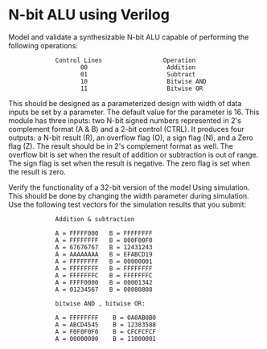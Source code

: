 # N-bit ALU using Verilog
Model and validate a synthesizable N-bit ALU capable of performing the following operations:    

                 Control Lines                 Operation              
                        00                      Addition                       
                        01                      Subtract               
                        10                      Bitwise AND                    
                        11                      Bitwise OR    
          
This should be designed as a parameterized design with width of data inputs be set by a parameter.  The default value for the parameter is 16.    This module has three inputs: two N-bit signed numbers represented in 2's complement format (A & B) and a 2-bit control (CTRL).  It produces four outputs: a N-bit result (R),  an overflow flag (O), a sign flag (N), and a Zero flag (Z).  The result should be in 2's complement format as well.  The overflow bit is set when the result of addition or subtraction is out of range.  The sign flag is set when the result is negative.  The zero flag is set when the result is zero. 

Verify the functionality of a 32-bit version of the model Using simulation. This should be done by changing the width parameter during simulation.  Use the following test vectors for the simulation results that you submit:

                 Addition & subtraction

                 A = FFFFF000   B = FFFFFFFF
                 A = FFFFFFFF   B = 000F00F0
                 A = 67676767   B = 12431243
                 A = AAAAAAAA   B = EFABCD19
                 A = FFFFFFFF   B = 00000001
                 A = FFFFFFFF   B = FFFFFFFF
                 A = FFFFFFFC   B = FFFFFFFC
                 A = FFFF0000   B = 00001342
                 A = 01234567   B = 00080808

                 bitwise AND , bitwise OR:

                 A = FFFFFFFF    B = 0A0AB0B0
                 A = ABCD4545    B = 12383588
                 A = F0F0F0F0    B = CFCFCFCF
                 A = 00000000    B = 11000001          

